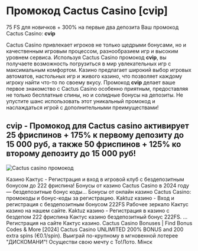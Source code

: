 # Промокод Cactus Casino [cvip]
75 FS для новичков + 300% на первые два депозита Ваш промокод Cactus Casino: **cvip**

Cactus Casino привлекает игроков не только щедрыми бонусами, но и качественным игровым процессом, разнообразием игр и высоким уровнем сервиса. 
Используя Cactus Casino промокод **cvip**, вы получаете возможность погрузиться в мир увлекательных игр с максимальным комфортом. Казино предлагает широкий выбор игровых автоматов, настольных игр и живого казино, что позволяет каждому игроку найти что-то по своему вкусу. 
Промокод **cvip** делает ваше первое знакомство с Cactus Casino особенно приятным, предоставляя не только бесплатные спины, но и солидные бонусы на депозиты. 
Не упустите шанс использовать этот уникальный промокод и наслаждаться игрой с дополнительными преимуществами!
## cvip - Промокод для Cactus casino активирует 25 фриспинов + 175% к первому депозиту до 15 000 руб, а также 50 фриспинов + 125% ко второму депозиту до 15 000 руб!

![Cactus casino промокод](https://github.com/user-attachments/assets/91b1e617-ff7c-47fd-80b4-376ff8756115)

Казино Кактус - Регистрация и вход в игровой клуб с бездепозитным бонусом до 222 фриспина!
Бонусы от казино Cactus Casino в 2024 году — бездепозитные бонус коды...
Бонусы от онлайн казино Cactus Casino: промокоды и бонус-коды за регистрацию.
Kaktuz казино - Вход и регистрация с бездепозитным бонусом 222FS
Рабочее зеркало Кактус казино на нашем сайте.
Kaktuz казино - Регистрация в казино с бездепом 222 фриспина
Кактус казино бездепозитный бонус 222FS. ... Регистрация на сайте Кактус казино.
Cactus Casino Bonuses | Find Bonus Codes & More [2024]
Cactus Casino UNLIMITED 200% BONUS and 200 extra spins (€0.1/spin).
Выиграй по-крупному в мгновенной лотерее "ДИСКОМАНИ"! Осуществи свою мечту с То!Лото. Мінск
